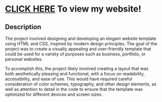 # [CLICK HERE](https://aarondayrit.github.io/Business-Site-Template//index.html) To view my website!

## Description
<p>
    The project involved designing and developing an elegant website template using HTML and CSS, inspired by modern design principles. The goal of the project was to create a visually appealing and user-friendly template that could be used for a variety of purposes such as business, portfolio, or personal websites.
</p>	

<p>
    To accomplish this, the project likely involved creating a layout that was both aesthetically pleasing and functional, with a focus on readability, accessibility, and ease of use. This would have required careful consideration of color schemes, typography, and other design elements, as well as attention to detail in the code to ensure that the template was optimized for different devices and screen sizes.
</p>
